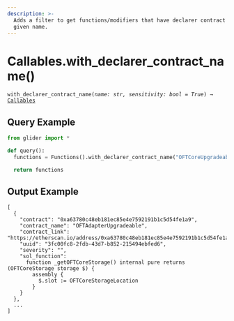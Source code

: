 ```yaml
---
description: >-
  Adds a filter to get functions/modifiers that have declarer contract with the
  given name.
---
```


# Callables.with\_declarer\_contract\_name()

`with_declarer_contract_name(`_`name: str, sensitivity: bool = True`_`) →` [`Callables`](./)

## Query Example

```python
from glider import *

def query():
  functions = Functions().with_declarer_contract_name("OFTCoreUpgradeable").exec(10)

  return functions
```

## Output Example&#x20;

```solidity
[
  {
    "contract": "0xa63780c48eb181ec85e4e7592191b1c5d54fe1a9",
    "contract_name": "OFTAdapterUpgradeable",
    "contract_link": "https://etherscan.io/address/0xa63780c48eb181ec85e4e7592191b1c5d54fe1a9",
    "uuid": "3fc00fc8-2fdb-43d7-b852-215494ebfed6",
    "severity": "",
    "sol_function": 
      function _getOFTCoreStorage() internal pure returns (OFTCoreStorage storage $) {
        assembly {
          $.slot := OFTCoreStorageLocation
        }
    }
  },
  ...
]
```
